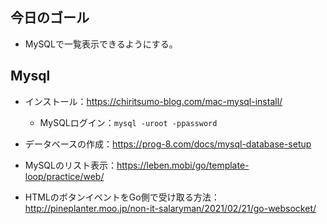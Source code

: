 ##  今日のゴール
- MySQLで一覧表示できるようにする。


## Mysql
- インストール：https://chiritsumo-blog.com/mac-mysql-install/
    - MySQLログイン：`mysql -uroot -ppassword`
- データベースの作成：https://prog-8.com/docs/mysql-database-setup


- MySQLのリスト表示：https://leben.mobi/go/template-loop/practice/web/
- HTMLのボタンイベントをGo側で受け取る方法：http://pineplanter.moo.jp/non-it-salaryman/2021/02/21/go-websocket/
